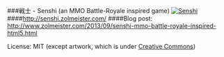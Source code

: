 ###戦士 - Senshi (an MMO Battle-Royale inspired game)
[![Senshi](http://img62.imageshack.us/img62/7078/nrar.png)](http://senshi.zolmeister.com/)
####http://senshi.zolmeister.com/
####Blog post: http://www.zolmeister.com/2013/09/senshi-mmo-battle-royale-inspired-html5.html

License: MIT (except artwork, which is under [Creative Commons](http://creativecommons.org/licenses/by-sa/3.0/))
